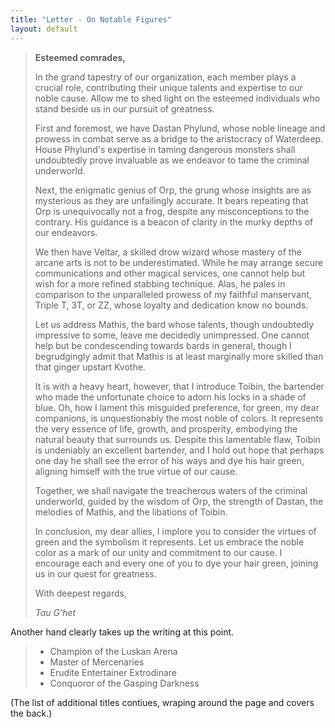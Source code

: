 ```yaml
---
title: "Letter - On Notable Figures"
layout: default
---
```


> **Esteemed comrades,**
>
> In the grand tapestry of our organization, each member plays a crucial role, contributing their unique talents and expertise to our noble cause. Allow me to shed light on the esteemed individuals who stand beside us in our pursuit of greatness.
>
> First and foremost, we have Dastan Phylund, whose noble lineage and prowess in combat serve as a bridge to the aristocracy of Waterdeep. House Phylund's expertise in taming dangerous monsters shall undoubtedly prove invaluable as we endeavor to tame the criminal underworld.
>
> Next, the enigmatic genius of Orp, the grung whose insights are as mysterious as they are unfailingly accurate. It bears repeating that Orp is unequivocally not a frog, despite any misconceptions to the contrary. His guidance is a beacon of clarity in the murky depths of our endeavors.
>
> We then have Veltar, a skilled drow wizard whose mastery of the arcane arts is not to be underestimated. While he may arrange secure communications and other magical services, one cannot help but wish for a more refined stabbing technique. Alas, he pales in comparison to the unparalleled prowess of my faithful manservant, Triple T, 3T, or ZZ, whose loyalty and dedication know no bounds.
>
> Let us address Mathis, the bard whose talents, though undoubtedly impressive to some, leave me decidedly unimpressed. One cannot help but be condescending towards bards in general, though I begrudgingly admit that Mathis is at least marginally more skilled than that ginger upstart Kvothe.
>
> It is with a heavy heart, however, that I introduce Toibin, the bartender who made the unfortunate choice to adorn his locks in a shade of blue. Oh, how I lament this misguided preference, for green, my dear companions, is unquestionably the most noble of colors. It represents the very essence of life, growth, and prosperity, embodying the natural beauty that surrounds us. Despite this lamentable flaw, Toibin is undeniably an excellent bartender, and I hold out hope that perhaps one day he shall see the error of his ways and dye his hair green, aligning himself with the true virtue of our cause.
>
> Together, we shall navigate the treacherous waters of the criminal underworld, guided by the wisdom of Orp, the strength of Dastan, the melodies of Mathis, and the libations of Toibin.
>
> In conclusion, my dear allies, I implore you to consider the virtues of green and the symbolism it represents. Let us embrace the noble color as a mark of our unity and commitment to our cause. I encourage each and every one of you to dye your hair green, joining us in our quest for greatness.
>
> With deepest regards,
>
> *Tau G'het*

Another hand clearly takes up the writing at this point.

> - Champion of the Luskan Arena
> - Master of Mercenaries
> - Erudite Entertainer Extrodinare
> - Conquoror of the Gasping Darkness

(The list of additional titles contiues, wraping around the page and covers the back.)
